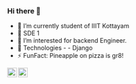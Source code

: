 ### Hi there 👋

- 🔭 I’m currently student of IIIT Kottayam
- 🌱 SDE 1
- 🤔 I’m interested for backend Engineer.
- 💬 Technologies -
      - Django
- ⚡ FunFact: Pineapple on pizza is gr8!

<a href="https://www.linkedin.com/in/bmbshlly">
  <img align="left" alt="Akshay Saini - LinkedIn" width="22px" src="https://cdn.jsdelivr.net/npm/simple-icons@v3/icons/linkedin.svg"/>
</a>
<a href="https://twitter.com/iritik_19">
  <img align="left" alt="Akshay Saini - Twitter" width="22px" src="https://cdn.jsdelivr.net/npm/simple-icons@v3/icons/twitter.svg"/>
</a>
<br />
<br />
